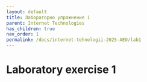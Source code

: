 ```yaml
---
layout: default
title: Лабораторно упражнение 1
parent: Internet Technologies
has_children: true
nav_order: 1
permalink: /docs/internet-tehnologii-2025-AEO/lab1
---
```


# Laboratory exercise 1
